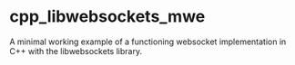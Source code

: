 # cpp_libwebsockets_mwe
A minimal working example of a functioning websocket implementation in C++ with the libwebsockets library.
